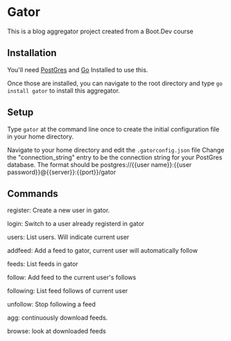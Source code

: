 # Gator

This is a blog aggregator project created from a Boot.Dev course

Installation
---
You'll need [PostGres](https://www.postgresql.org/download/) and [Go](https://go.dev/doc/install) Installed to use this.

Once those are installed, you can navigate to the root directory and type `go install gator` to install this aggregator.

Setup
---
Type `gator` at the command line once to create the initial configuration file in your home directory.

Navigate to your home directory and edit the `.gatorconfig.json` file
Change the "connection_string" entry to be the connection string for your PostGres database.
The format should be postgres://{{user name}}:{{user password}}@{{server}}:{{port}}/gator

Commands
---
register: Create a new user in gator. 

login: Switch to a user already registerd in gator

users: List users. Will indicate current user

addfeed: Add a feed to gator, current user will automatically follow

feeds: List feeds in gator

follow: Add feed to the current user's follows

following: List feed follows of current user

unfollow: Stop following a feed

agg: continuously download feeds.

browse: look at downloaded feeds
